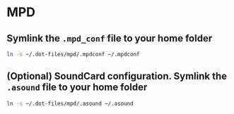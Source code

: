 MPD
===

## Symlink the `.mpd_conf` file to your home folder

```bash
ln -s ~/.dot-files/mpd/.mpdconf ~/.mpdconf
```

## (Optional) SoundCard configuration. Symlink the `.asound` file to your home folder

```bash
ln -s ~/.dot-files/mpd/.asound ~/.asound
```

